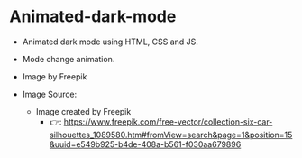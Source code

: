 # Animated-dark-mode

* Animated dark mode using HTML, CSS and JS.
* Mode change animation.
* Image by Freepik

* Image Source:
    * Image created by Freepik
        * 👉:  https://www.freepik.com/free-vector/collection-six-car-silhouettes_1089580.htm#fromView=search&page=1&position=15&uuid=e549b925-b4de-408a-b561-f030aa679896 
